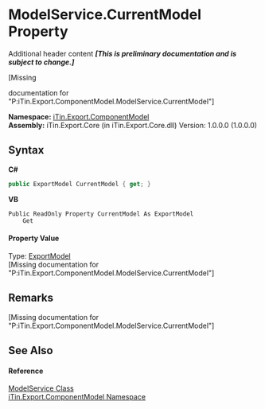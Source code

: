 # ModelService.CurrentModel Property 
Additional header content _**\[This is preliminary documentation and is subject to change.\]**_

\[Missing <summary> documentation for "P:iTin.Export.ComponentModel.ModelService.CurrentModel"\]

**Namespace:**&nbsp;<a href="55171ca4-890c-0ab2-e812-efe82bc0b686">iTin.Export.ComponentModel</a><br />**Assembly:**&nbsp;iTin.Export.Core (in iTin.Export.Core.dll) Version: 1.0.0.0 (1.0.0.0)

## Syntax

**C#**<br />
``` C#
public ExportModel CurrentModel { get; }
```

**VB**<br />
``` VB
Public ReadOnly Property CurrentModel As ExportModel
	Get
```


#### Property Value
Type: <a href="ff3f8d5d-9bb7-2235-58c5-0d8358e85c80">ExportModel</a><br />\[Missing <value> documentation for "P:iTin.Export.ComponentModel.ModelService.CurrentModel"\]

## Remarks
\[Missing <remarks> documentation for "P:iTin.Export.ComponentModel.ModelService.CurrentModel"\]

## See Also


#### Reference
<a href="f213397c-98d2-e1a7-3dad-4b15918fbe84">ModelService Class</a><br /><a href="55171ca4-890c-0ab2-e812-efe82bc0b686">iTin.Export.ComponentModel Namespace</a><br />
